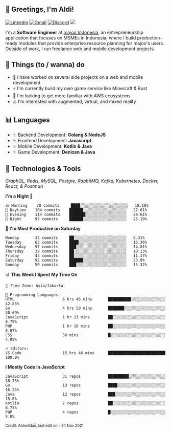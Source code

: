 <!-- Greetings -->
## 👋 Greetings, I'm Aldi!

<!-- Social Media -->
[![Linkedin](https://img.shields.io/badge/-aldiwildan-blue?style=flat&logo=Linkedin&logoColor=white)](https://www.linkedin.com/in/aldiwildan/)
[![Gmail](https://img.shields.io/badge/-aldiwild77@gmail.com-c14438?style=flat&logo=Gmail&logoColor=white)](mailto:aldiwild77@gmail.com)
[![Discord](https://img.shields.io/badge/-Chroma-5663F7?style=flat&logo=Discord&logoColor=white)](https://discord.gg/BUxraQ8)
![](https://komarev.com/ghpvc/?username=aldiwildan77&label=Visitor&color=2bbc8a)

<!-- Introduction -->
I'm a **Software Engineer** at [majoo Indonesia](https://majoo.id), an entrepreneurship application that focuses on MSMEs in Indonesia, where I build production-ready modules that provide enterprise resource planning for majoo's users. Outside of work, I run freelance web and mobile development projects.

## 📃 Things (to / wanna) do
- 🐝 I have worked on several side projects on a web and mobile development
- ⚡ I'm currently build my own game service like Minecraft & Rust
- 🌱 I'm looking to get more familiar with AWS ecosystems
- ♨️ I'm interested with augmented, virtual, and mixed reality

## 📊 Languages
- ✨ Backend Development: **Golang & NodeJS**
- ✨ Frontend Development: **Javascript**
- ✨ Mobile Development: **Kotlin & Java**
- ✨ Game Development: **Denizen & Java**

## 🔧 Technologies & Tools
*GraphQL, Redis, MySQL, Postgre, RabbitMQ, Kafka, Kubernetes, Docker, React, & Postman*

<!--START_SECTION:waka-->
**I'm a Night 🦉** 

```text
🌞 Morning    70 commits     ████░░░░░░░░░░░░░░░░░░░░░   18.18% 
🌆 Daytime    104 commits    ██████░░░░░░░░░░░░░░░░░░░   27.01% 
🌃 Evening    114 commits    ███████░░░░░░░░░░░░░░░░░░   29.61% 
🌙 Night      97 commits     ██████░░░░░░░░░░░░░░░░░░░   25.19%

```
📅 **I'm Most Productive on Saturday** 

```text
Monday       32 commits     ██░░░░░░░░░░░░░░░░░░░░░░░   8.31% 
Tuesday      63 commits     ████░░░░░░░░░░░░░░░░░░░░░   16.36% 
Wednesday    57 commits     ███░░░░░░░░░░░░░░░░░░░░░░   14.81% 
Thursday     39 commits     ██░░░░░░░░░░░░░░░░░░░░░░░   10.13% 
Friday       43 commits     ██░░░░░░░░░░░░░░░░░░░░░░░   11.17% 
Saturday     92 commits     ██████░░░░░░░░░░░░░░░░░░░   23.9% 
Sunday       59 commits     ███░░░░░░░░░░░░░░░░░░░░░░   15.32%

```


📊 **This Week I Spent My Time On** 

```text
⌚︎ Time Zone: Asia/Jakarta

💬 Programming Languages: 
HTML                     6 hrs 45 mins       ██████████░░░░░░░░░░░░░░░   42.85% 
Go                       4 hrs 50 mins       ███████░░░░░░░░░░░░░░░░░░   30.69% 
JavaScript               1 hr 23 mins        ██░░░░░░░░░░░░░░░░░░░░░░░   8.79% 
PHP                      1 hr 16 mins        ██░░░░░░░░░░░░░░░░░░░░░░░   8.07% 
CSS                      38 mins             █░░░░░░░░░░░░░░░░░░░░░░░░   4.09%

🔥 Editors: 
VS Code                  15 hrs 46 mins      █████████████████████████   100.0%

```

**I Mostly Code in JavaScript** 

```text
JavaScript               31 repos            █████████░░░░░░░░░░░░░░░░   38.75% 
Go                       13 repos            ████░░░░░░░░░░░░░░░░░░░░░   16.25% 
Java                     12 repos            ███░░░░░░░░░░░░░░░░░░░░░░   15.0% 
Kotlin                   7 repos             ██░░░░░░░░░░░░░░░░░░░░░░░   8.75% 
PHP                      4 repos             █░░░░░░░░░░░░░░░░░░░░░░░░   5.0%

```



<!--END_SECTION:waka-->

<sub>Credit: Aldiwildan, last edit on - 24 Nov 2021</sub>
